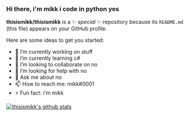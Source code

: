 ### Hi there, i'm mikk i code in python yes

**thisismikk/thisismikk** is a ✨ _special_ ✨ repository because its `README.md` (this file) appears on your GitHub profile.

Here are some ideas to get you started:

- 🔭 I’m currently working on stuff
- 🌱 I’m currently learning c#
- 👯 I’m looking to collaborate on no
- 🤔 I’m looking for help with no
- 💬 Ask me about no
- 📫 How to reach me: mikk#0001
- ⚡ Fun fact: i'm mikk

[![thisismikk's github stats](https://github-readme-stats.vercel.app/api?username=thisisimikk)](https://github.com/thisismikk/github-readme-stats)

